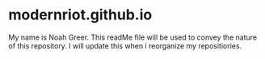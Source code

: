 # modernriot.github.io
My name is Noah Greer.
This readMe file will be used to convey the nature of this repository.
I will update this when i reorganize my repositiories.
